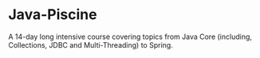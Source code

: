 # Java-Piscine

A 14-day long intensive course covering topics from Java Core (including, Collections, JDBC and Multi-Threading) to Spring.
